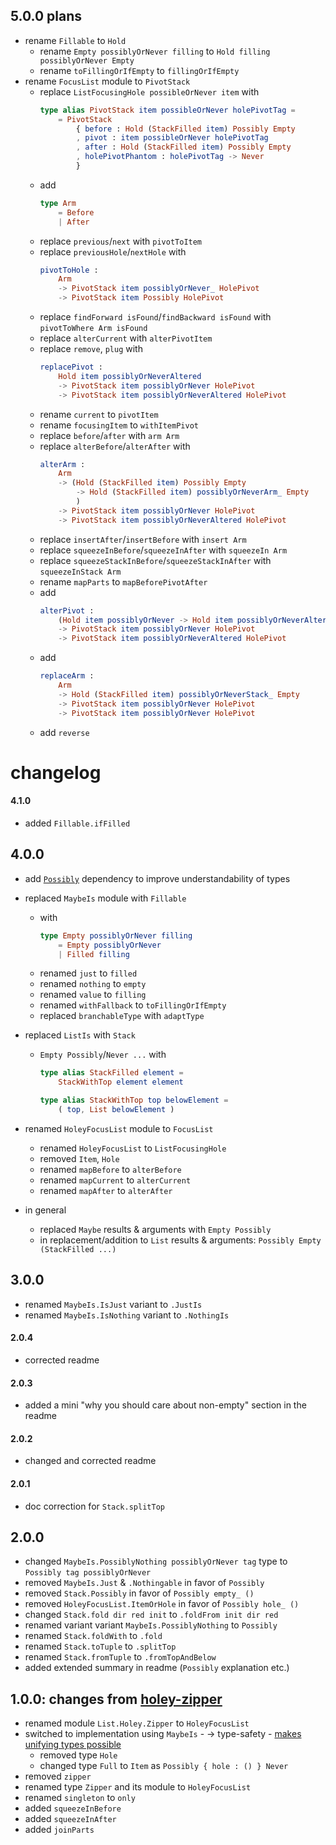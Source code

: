 ## 5.0.0 plans

  - rename `Fillable` to `Hold`
      - rename `Empty possiblyOrNever filling` to `Hold filling possiblyOrNever Empty`
      - rename `toFillingOrIfEmpty` to `fillingOrIfEmpty`
  - rename `FocusList` module to `PivotStack`
      - replace `ListFocusingHole possibleOrNever item` with
        ```elm
        type alias PivotStack item possibleOrNever holePivotTag =
            = PivotStack
                { before : Hold (StackFilled item) Possibly Empty
                , pivot : item possibleOrNever holePivotTag
                , after : Hold (StackFilled item) Possibly Empty
                , holePivotPhantom : holePivotTag -> Never
                }
        ```
      - add
        ```elm
        type Arm
            = Before
            | After
        ```
      - replace `previous`/`next` with `pivotToItem`
      - replace `previousHole`/`nextHole` with
        ```elm
        pivotToHole :
            Arm
            -> PivotStack item possiblyOrNever_ HolePivot
            -> PivotStack item Possibly HolePivot
        ```
      - replace `findForward isFound`/`findBackward isFound` with `pivotToWhere Arm isFound`
      - replace `alterCurrent` with `alterPivotItem`
      - replace `remove`, `plug` with
        ```elm
        replacePivot :
            Hold item possiblyOrNeverAltered
            -> PivotStack item possiblyOrNever HolePivot
            -> PivotStack item possiblyOrNeverAltered HolePivot
        ```
      - rename `current` to `pivotItem`
      - rename `focusingItem` to `withItemPivot`
      - replace `before`/`after` with `arm Arm`
      - replace `alterBefore`/`alterAfter` with
        ```elm
        alterArm :
            Arm
            -> (Hold (StackFilled item) Possibly Empty
                -> Hold (StackFilled item) possiblyOrNeverArm_ Empty
                )
            -> PivotStack item possiblyOrNever HolePivot
            -> PivotStack item possiblyOrNeverAltered HolePivot
        ```
      - replace `insertAfter`/`insertBefore` with `insert Arm`
      - replace `squeezeInBefore`/`squeezeInAfter` with `squeezeIn Arm`
      - replace `squeezeStackInBefore`/`squeezeStackInAfter` with `squeezeInStack Arm`
      - rename `mapParts` to `mapBeforePivotAfter`
      - add
        ```elm
        alterPivot :
            (Hold item possiblyOrNever -> Hold item possiblyOrNeverAltered)
            -> PivotStack item possiblyOrNever HolePivot
            -> PivotStack item possiblyOrNeverAltered HolePivot
        ```
      - add
        ```elm
        replaceArm :
            Arm
            -> Hold (StackFilled item) possiblyOrNeverStack_ Empty
            -> PivotStack item possiblyOrNever HolePivot
            -> PivotStack item possiblyOrNever HolePivot
        ```
      - add `reverse`

# changelog

#### 4.1.0

  - added `Fillable.ifFilled`

## 4.0.0

  - add [`Possibly`](https://dark.elm.dmy.fr/packages/lue-bird/elm-allowable-state/latest/Possibly) dependency
    to improve understandability of types

  - replaced `MaybeIs` module with `Fillable`
      - with
        ```elm
        type Empty possiblyOrNever filling
            = Empty possiblyOrNever
            | Filled filling
        ```
      - renamed `just` to `filled`
      - renamed `nothing` to `empty`
      - renamed `value` to `filling`
      - renamed `withFallback` to `toFillingOrIfEmpty`
      - replaced `branchableType` with `adaptType`
  
  - replaced `ListIs` with `Stack`
      - `Empty Possibly`/`Never ...` with
        ```elm
        type alias StackFilled element =
            StackWithTop element element
        
        type alias StackWithTop top belowElement =
            ( top, List belowElement )
        ```
        
  - renamed `HoleyFocusList` module to `FocusList`
      - renamed `HoleyFocusList` to `ListFocusingHole`
      - removed `Item`, `Hole`
      - renamed `mapBefore` to `alterBefore`
      - renamed `mapCurrent` to `alterCurrent`
      - renamed `mapAfter` to `alterAfter`
    
  - in general
      - replaced `Maybe` results & arguments with `Empty Possibly`
      - in replacement/addition to `List` results & arguments: `Possibly Empty (StackFilled ...)`

## 3.0.0

- renamed `MaybeIs.IsJust` variant to `.JustIs`
- renamed `MaybeIs.IsNothing` variant to `.NothingIs`

#### 2.0.4

- corrected readme

#### 2.0.3

- added a mini "why you should care about non-empty" section in the readme

#### 2.0.2

- changed and corrected readme

#### 2.0.1

- doc correction for `Stack.splitTop`

## 2.0.0

- changed `MaybeIs.PossiblyNothing possiblyOrNever tag` type to `Possibly tag possiblyOrNever`
- removed `MaybeIs.Just` & `.Nothingable` in favor of `Possibly`
- removed `Stack.Possibly` in favor of `Possibly empty_ ()`
- removed `HoleyFocusList.ItemOrHole` in favor of `Possibly hole_ ()`
- changed `Stack.fold dir red init` to `.foldFrom init dir red`
- renamed variant variant `MaybeIs.PossiblyNothing` to `Possibly`
- renamed `Stack.foldWith` to `.fold`
- renamed `Stack.toTuple` to `.splitTop`
- renamed `Stack.fromTuple` to `.fromTopAndBelow`
- added extended summary in readme (`Possibly` explanation etc.)


## 1.0.0: changes from [holey-zipper](https://package.elm-lang.org/packages/zwilias/elm-holey-zipper/latest)

- renamed module `List.Holey.Zipper` to `HoleyFocusList`
- switched to implementation using `MaybeIs`
        - → type-safety
        - [makes unifying types possible](https://github.com/zwilias/elm-holey-zipper/issues/2)
    - removed type `Hole`
    - changed type `Full` to `Item` as `Possibly { hole : () } Never`
- removed `zipper`
- renamed type `Zipper` and its module to `HoleyFocusList`
- renamed `singleton` to `only`
- added `squeezeInBefore`
- added `squeezeInAfter`
- added `joinParts`
